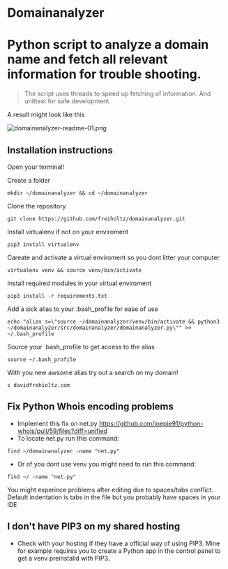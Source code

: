 # Domainanalyzer
# Python script to analyze a domain name and fetch all relevant information for trouble shooting.

> The script uses threads to speed up fetching of information.
> And unittest for safe development.

A result might look like this

![domainanalyzer-readme-01.png](https://github.com/freiholtz/domainanalyzer/raw/master/docs/domainanalyzer-readme-01.png)


## Installation instructions

Open your terminal!

Create a folder
```
mkdir ~/domainanalyzer && cd ~/domainanalyzer
```
Clone the repository
```
git clone https://github.com/freiholtz/domainanalyzer.git
```
Install virtualenv if not on your enviroment
```
pip3 install virtualenv
```
Careate and activate a virtual enviroment so you dont litter your computer
```
virtualenv venv && source venv/bin/activate
```
Install required modules in your virtual enviroment
```
pip3 install -r requirements.txt
```
Add a sick alias to your .bash_profile for ease of use
```
echo "alias s=\"source ~/domainanalyzer/venv/bin/activate && python3 ~/domainanalyzer/src/domainanalyzer/domainanalyzer.py\"" >> ~/.bash_profile
```
Source your .bash_profile to get access to the alias
```
source ~/.bash_profile
```
With you new awsome alias try out a search on my domain!
```
s davidfrehioltz.com
```

## Fix Python Whois encoding problems

* Implement this fix on net.py https://github.com/joepie91/python-whois/pull/59/files?diff=unified
* To locate net.py run this command:
```
find ~/domainanalyzer -name "net.py"
```
* Or of you dont use venv you might need to run this command:
```
find ~/ -name "net.py"
```
You might experince problems after editing due to spaces/tabs conflict.
Default indentation is tabs in the file but you probably have spaces in your IDE

## I don't have PIP3 on my shared hosting
* Check with your hosting if they have a official way of using PIP3. Mine for example requires you to create a Python app in the control panel to get a venv preinstalld with PIP3.